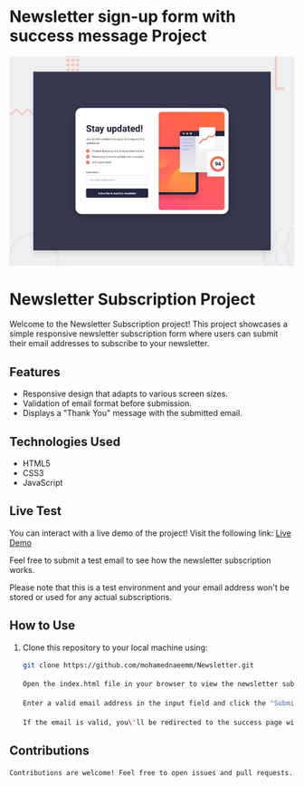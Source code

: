 # Newsletter sign-up form with success message Project

![Design preview for the Newsletter sign-up form with success message coding challenge](./design/desktop-preview.jpg)


# Newsletter Subscription Project

Welcome to the Newsletter Subscription project! This project showcases a simple responsive newsletter subscription form where users can submit their email addresses to subscribe to your newsletter.

## Features

- Responsive design that adapts to various screen sizes.
- Validation of email format before submission.
- Displays a "Thank You" message with the submitted email.

## Technologies Used

- HTML5
- CSS3
- JavaScript

## Live Test

You can interact with a live demo of the project! Visit the following link:
[Live Demo](https://mohamednaeemm.github.io/Newsletter)

Feel free to submit a test email to see how the newsletter subscription works.

Please note that this is a test environment and your email address won't be stored or used for any actual subscriptions.


## How to Use

1. Clone this repository to your local machine using:
   ```bash
   git clone https://github.com/mohamednaeemm/Newsletter.git

   Open the index.html file in your browser to view the newsletter subscription form.

   Enter a valid email address in the input field and click the "Submit" button.

   If the email is valid, you\'ll be redirected to the success page with a "Thank You" message and the submitted email.

## Contributions

    Contributions are welcome! Feel free to open issues and pull requests.